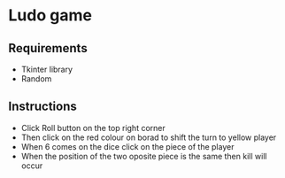 # Ludo game

## Requirements
- Tkinter library
- Random

## Instructions
- Click Roll button on the top right corner 
- Then click on the red colour on borad to shift the turn to yellow player 
- When 6 comes on the dice click on the piece of the player 
- When the position of the two oposite piece is the same then kill will occur

